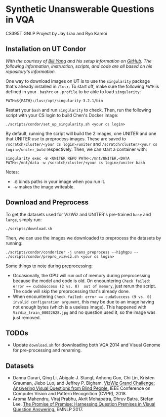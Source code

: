# Synthetic Unanswerable Questions in VQA

CS395T GNLP Project by Jay Liao and Ryo Kamoi

## Installation on UT Condor
*With the courtesy of [Bill Yang](https://github.com/billyang98) and his setup information on [GitHub](https://github.com/billyang98/UNITER). The following information, instruction, scripts, and code are all based on his repository's information.*

One way to download images on UT is to use the `singularity` package that's already installed in `/lusr`. To start off, make sure the following `PATH` is defined in your `.bashrc` or `.profile` to be able to load `singularity`:

```
PATH=${PATH}:/lusr/opt/singularity-3.2.1/bin
```

Restart your `bash` and run `singularity` to check. Then, run the following script with your CS login to build Chen's Docker image:

```
./scripts/condor/set_up_singularity.sh <your cs login>
```

By default, running the script will build the 2 images, one UNITER and one that UNITER use to preprocess images. These are saved to `/scratch/cluster/<your cs login>/uniter` and `/scratch/cluster/<your cs login>/uniter_butd` respectively. Then, we can start a container with:

```
singularity exec -B <UNITER REPO PATH>:/mnt/UNITER,<DATA PATH>:/mnt/data -w /scratch/cluster/<your cs login>/uniter bash
```

Notes:
- `-B` binds paths in your image when you run it.
- `-w` makes the image writeable.

## Download and Preprocess

To get the datasets used for VizWiz and UNITER's pre-trained `base` and `large`, simply run:
```
./scripts/download.sh
```

Then, we can use the images we downloaded to preprocess the datasets by running:
```
./scripts/condor/condorizer -j unans_preprocess --highgpu -- ./scripts/condor/prepro_vizwiz.sh <your cs login>
```

Some things to note during preprocessing:
- Occasionally, the GPU will run out of memory during preprocessing because the model and code is old. On encountering `Check failed: error == cudaSuccess (2 vs. 0)  out of memory`, just rerun the script. The code will skip the preprocessing that's already done.
- When encountering `Check failed: error == cudaSuccess (9 vs. 0)  invalid configuration argument`, this may be due to an image having not enough bytes (which is a useless image). This happened with `VizWiz_train_00022628.jpg` and no question used it, so the image was just removed.

## TODOs
- Update `download.sh` for downloading both VQA 2014 and Visual Genome for pre-processing and renaming.

## Datasets
- Danna Gurari, Qing Li, Abigale J. Stangl, Anhong Guo, Chi Lin, Kristen Grauman, Jiebo Luo, and Jeffrey P. Bigham. [VizWiz Grand Challenge: Answering Visual Questions from Blind People.](https://arxiv.org/abs/1802.08218) IEEE Conference on Computer Vision and Pattern Recognition (CVPR), 2018.
- Aroma Mahendru, Viraj Prabhu, Akrit Mohapatra, Dhruv Batra, Stefan Lee. [The Promise of Premise: Harnessing Question Premises in Visual Question Answering.](https://arxiv.org/abs/1705.00601) EMNLP 2017. 

